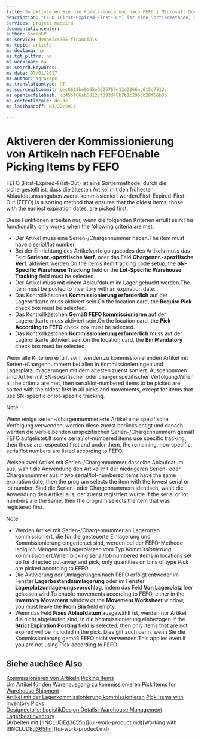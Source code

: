 ```yaml
---
title: So aktivieren Sie die Kommissionierung nach FEFO | Microsoft Docs
description: "FEFO (First-Expired-First-Out) ist eine Sortiermethode, durch die sichergestellt ist, dass die ältesten Artikel mit den frühesten Ablaufdatumsangaben zuerst kommissioniert werden."
services: project-madeira
documentationcenter: 
author: SorenGP
ms.service: dynamics365-financials
ms.topic: article
ms.devlang: na
ms.tgt_pltfrm: na
ms.workload: na
ms.search.keywords: 
ms.date: 07/01/2017
ms.author: sgroespe
ms.translationtype: HT
ms.sourcegitcommit: bec0619be0a65e3625759e13d2866ac615d7513c
ms.openlocfilehash: cc45bf06ab5d12cf393d48b7b1c295db28f56b3b
ms.contentlocale: de-de
ms.lasthandoff: 03/22/2018

---
```

# <a name="enable-picking-items-by-fefo"></a><span data-ttu-id="a19e9-103">Aktiveren der Kommissionierung von Artikeln nach FEFO</span><span class="sxs-lookup"><span data-stu-id="a19e9-103">Enable Picking Items by FEFO</span></span>
<span data-ttu-id="a19e9-104">FEFO (First-Expired-First-Out) ist eine Sortiermethode, durch die sichergestellt ist, dass die ältesten Artikel mit den frühesten Ablaufdatumsangaben zuerst kommissioniert werden.</span><span class="sxs-lookup"><span data-stu-id="a19e9-104">First-Expired-First-Out (FEFO) is a sorting method that ensures that the oldest items, those with the earliest expiration dates, are picked first.</span></span>  

 <span data-ttu-id="a19e9-105">Diese Funktionen arbeiten nur, wenn die folgenden Kriterien erfüllt sein:</span><span class="sxs-lookup"><span data-stu-id="a19e9-105">This functionality only works when the following criteria are met:</span></span>  

-   <span data-ttu-id="a19e9-106">Der Artikel muss eine Serien-/Chargennummer haben.</span><span class="sxs-lookup"><span data-stu-id="a19e9-106">The item must have a serial/lot number.</span></span>  
-   <span data-ttu-id="a19e9-107">Bei der Einrichtung des Artikelverfolgungscodes des Artikels muss das Feld **Seriennr.-spezifische Verf.** oder das Feld **Chargennr.-spezifische Verf.** aktiviert werden.</span><span class="sxs-lookup"><span data-stu-id="a19e9-107">On the item’s item tracking code setup, the **SN-Specific Warehouse Tracking** field or the **Lot-Specific Warehouse Tracking** field must be selected.</span></span>  
-   <span data-ttu-id="a19e9-108">Der Artikel muss mit einem Ablaufdatum im Lager gebucht werden.</span><span class="sxs-lookup"><span data-stu-id="a19e9-108">The item must be posted to inventory with an expiration date.</span></span>  
-   <span data-ttu-id="a19e9-109">Das Kontrollkästchen **Kommissionierung erforderlich** auf der Lagerortkarte muss aktiviert sein.</span><span class="sxs-lookup"><span data-stu-id="a19e9-109">On the location card, the **Require Pick** check box must be selected.</span></span>  
-   <span data-ttu-id="a19e9-110">Das Kontrollkästchen **Gemäß FEFO kommissionieren** auf der Lagerortkarte muss aktiviert sein.</span><span class="sxs-lookup"><span data-stu-id="a19e9-110">On the location card, the **Pick According to FEFO** check box must be selected.</span></span>  
-   <span data-ttu-id="a19e9-111">Das Kontrollkästchen **Kommissionierung erforderlich** muss auf der Lagerortkarte aktiviert sein.</span><span class="sxs-lookup"><span data-stu-id="a19e9-111">On the location card, the **Bin Mandatory** check box must be selected.</span></span>  

 <span data-ttu-id="a19e9-112">Wenn alle Kriterien erfüllt sein, werden zu kommissionierenden Artikel mit Serien-/Chargennummern bei allen in Kommissionierungen und Lagerplatzumlagerungen mit dem ältesten zuerst sortiert. Ausgenommen sind Artikel mit SN-spezifischer oder chargenspezifischer Verfolgung.</span><span class="sxs-lookup"><span data-stu-id="a19e9-112">When all the criteria are met, then serial/lot-numbered items to be picked are sorted with the oldest first in all picks and movements, except for items that use SN-specific or lot-specific tracking.</span></span>  

> [!NOTE]  
>  <span data-ttu-id="a19e9-113">Wenn einige serien-/chargennummerierte Artikel eine spezifische Verfolgung verwenden, werden diese zuerst berücksichtigt und danach werden die verbleibenden unspezifischen Serien-/Chargennummern gemäß FEFO aufgelistet.</span><span class="sxs-lookup"><span data-stu-id="a19e9-113">If some serial/lot-numbered items use specific tracking, then those are respected first and under them, the remaining, non-specific, serial/lot numbers are listed according to FEFO.</span></span>  

 <span data-ttu-id="a19e9-114">Weisen zwei Artikel mit Serien-/Chargennummer dasselbe Ablaufdatum aus, wählt die Anwendung den Artikel mit der niedrigeren Serien- oder Chargennummer aus.</span><span class="sxs-lookup"><span data-stu-id="a19e9-114">If two serial/lot-numbered items have the same expiration date, then the program selects the item with the lowest serial or lot number.</span></span> <span data-ttu-id="a19e9-115">Sind die Serien- oder Chargennummern identisch, wählt die Anwendung den Artikel aus, der zuerst registriert wurde.</span><span class="sxs-lookup"><span data-stu-id="a19e9-115">If the serial or lot numbers are the same, then the program selects the item that was registered first.</span></span>  

> [!NOTE]  
>  -   <span data-ttu-id="a19e9-116">Werden Artikel mit Serien-/Chargennummer an Lagerorten kommissioniert, die für die gesteuerte Einlagerung und Kommissionierung eingerichtet sind, werden bei der FEFO-Methode lediglich Mengen aus Lagerplätzen vom Typ *Kommissionierung* kommissioniert.</span><span class="sxs-lookup"><span data-stu-id="a19e9-116">When picking serial/lot-numbered items in locations set up for directed put-away and pick, only quantities on bins of type *Pick* are picked according to FEFO.</span></span>  
> -   <span data-ttu-id="a19e9-117">Die Aktivierung der Umlagerungen nach FEFO erfolgt entweder im Fenster **Lagerbestandsumlagerung** oder im Fenster **Lagerplatzumlagerungsvorschlag**, indem das Feld **Von Lagerplatz** leer gelassen wird.</span><span class="sxs-lookup"><span data-stu-id="a19e9-117">To enable movements according to FEFO, either in the **Inventory Movement** window or the **Movement Worksheet** window, you must leave the **From Bin** field empty.</span></span>  
> -   <span data-ttu-id="a19e9-118">Wenn das Feld **Fixes Ablaufdatum** ausgewählt ist, werden nur Artikel, die nicht abgelaufen sind, in die Kommissionierung einbezogen.</span><span class="sxs-lookup"><span data-stu-id="a19e9-118">If the **Strict Expiration Posting** field is selected, then only items that are not expired will be included in the pick.</span></span> <span data-ttu-id="a19e9-119">Dies gilt auch dann, wenn Sie die Kommissionierung gemäß FEFO nicht verwenden.</span><span class="sxs-lookup"><span data-stu-id="a19e9-119">This applies even if you are not using Pick according to FEFO.</span></span>  

## <a name="see-also"></a><span data-ttu-id="a19e9-120">Siehe auch</span><span class="sxs-lookup"><span data-stu-id="a19e9-120">See Also</span></span>  
<span data-ttu-id="a19e9-121">[Kommissionieren von Artikeln](warehouse-pick-items.md) </span><span class="sxs-lookup"><span data-stu-id="a19e9-121">[Picking Items](warehouse-pick-items.md) </span></span>  
<span data-ttu-id="a19e9-122">[Um Artikel für den Warenausgang zu kommissionieren](warehouse-how-to-pick-items-for-warehouse-shipment.md) </span><span class="sxs-lookup"><span data-stu-id="a19e9-122">[Pick Items for Warehouse Shipment](warehouse-how-to-pick-items-for-warehouse-shipment.md) </span></span>  
<span data-ttu-id="a19e9-123">[Artikel mit der Lagerkommissionierung kommissionieren](warehouse-how-to-pick-items-with-inventory-picks.md) </span><span class="sxs-lookup"><span data-stu-id="a19e9-123">[Pick Items with Inventory Picks](warehouse-how-to-pick-items-with-inventory-picks.md) </span></span>  
[<span data-ttu-id="a19e9-124">Designdetails: Logistik</span><span class="sxs-lookup"><span data-stu-id="a19e9-124">Design Details: Warehouse Management</span></span>](design-details-warehouse-management.md)  
[<span data-ttu-id="a19e9-125">Lagerbest</span><span class="sxs-lookup"><span data-stu-id="a19e9-125">Inventory</span></span>](inventory-manage-inventory.md)  
<span data-ttu-id="a19e9-126">[Arbeiten mit [!INCLUDE[d365fin](includes/d365fin_md.md)]](ui-work-product.md)</span><span class="sxs-lookup"><span data-stu-id="a19e9-126">[Working with [!INCLUDE[d365fin](includes/d365fin_md.md)]](ui-work-product.md)</span></span>

